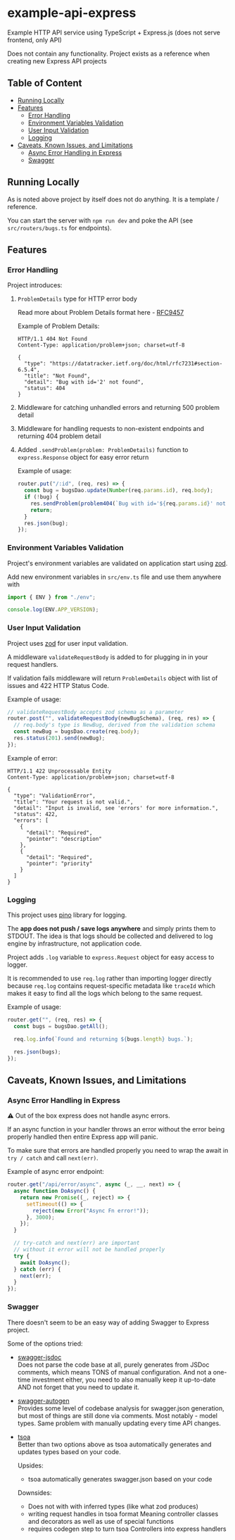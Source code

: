 # example-api-express

Example HTTP API service using TypeScript + Express.js (does not serve frontend, only API)

Does not contain any functionality. Project exists as a reference when creating new Express API projects

## Table of Content

- [Running Locally](#running-locally)
- [Features](#features)
  - [Error Handling](#error-handling)
  - [Environment Variables Validation](#environment-variables-validation)
  - [User Input Validation](#user-input-validation)
  - [Logging](#logging)
- [Caveats, Known Issues, and Limitations](#caveats-known-issues-and-limitations)
  - [Async Error Handling in Express](#async-error-handling-in-express)
  - [Swagger](#swagger)

## Running Locally

As is noted above project by itself does not do anything. It is a template / reference.

You can start the server with `npm run dev` and poke the API (see `src/routers/bugs.ts` for endpoints).

## Features

### Error Handling

Project introduces:

1. `ProblemDetails` type for HTTP error body

   Read more about Problem Details format here - [RFC9457](https://datatracker.ietf.org/doc/html/rfc9457)

   Example of Problem Details:

   ```
   HTTP/1.1 404 Not Found
   Content-Type: application/problem+json; charset=utf-8

   {
     "type": "https://datatracker.ietf.org/doc/html/rfc7231#section-6.5.4",
     "title": "Not Found",
     "detail": "Bug with id='2' not found",
     "status": 404
   }
   ```

2. Middleware for catching unhandled errors and returning 500 problem detail
3. Middleware for handling requests to non-existent endpoints and returning 404 problem detail
4. Added `.sendProblem(problem: ProblemDetails)` function to `express.Response` object for easy error return

   Example of usage:

   ```typescript
   router.put("/:id", (req, res) => {
     const bug = bugsDao.update(Number(req.params.id), req.body);
     if (!bug) {
       res.sendProblem(problem404(`Bug with id='${req.params.id}' not found`));
       return;
     }
     res.json(bug);
   });
   ```

### Environment Variables Validation

Project's environment variables are validated on application start using [zod](https://github.com/colinhacks/zod).

Add new environment variables in `src/env.ts` file and use them anywhere with

```typescript
import { ENV } from "./env";

console.log(ENV.APP_VERSION);
```

### User Input Validation

Project uses [zod](https://github.com/colinhacks/zod) for user input validation.

A middleware `validateRequestBody` is added to for plugging in in your request handlers.

If validation fails middleware will return `ProblemDetails` object with list of issues and 422 HTTP Status Code.

Example of usage:

```typescript
// validateRequestBody accepts zod schema as a parameter
router.post("", validateRequestBody(newBugSchema), (req, res) => {
  // req.body's type is NewBug, derived from the validation schema
  const newBug = bugsDao.create(req.body);
  res.status(201).send(newBug);
});
```

Example of error:

```
HTTP/1.1 422 Unprocessable Entity
Content-Type: application/problem+json; charset=utf-8

{
  "type": "ValidationError",
  "title": "Your request is not valid.",
  "detail": "Input is invalid, see 'errors' for more information.",
  "status": 422,
  "errors": [
    {
      "detail": "Required",
      "pointer": "description"
    },
    {
      "detail": "Required",
      "pointer": "priority"
    }
  ]
}
```

### Logging

This project uses [pino](https://github.com/pinojs/pino) library for logging.

The **app does not push / save logs anywhere** and simply prints them to STDOUT. The idea is that logs should be collected and delivered to log engine by infrastructure, not application code.

Project adds `.log` variable to `express.Request` object for easy access to logger.

It is recommended to use `req.log` rather than importing logger directly because `req.log` contains request-specific metadata like `traceId` which makes it easy to find all the logs which belong to the same request.

Example of usage:

```typescript
router.get("", (req, res) => {
  const bugs = bugsDao.getAll();

  req.log.info(`Found and returning ${bugs.length} bugs.`);

  res.json(bugs);
});
```

## Caveats, Known Issues, and Limitations

### Async Error Handling in Express

:warning: Out of the box express does not handle async errors.

If an async function in your handler throws an error without the error being properly handled then entire Express app will panic.

To make sure that errors are handled properly you need to wrap the await in `try / catch` and call `next(err)`.

Example of async error endpoint:

```typescript
router.get("/api/error/async", async (_, __, next) => {
  async function DoAsync() {
    return new Promise((_, reject) => {
      setTimeout(() => {
        reject(new Error("Async Fn error!"));
      }, 3000);
    });
  }

  // try-catch and next(err) are important
  // without it error will not be handled properly
  try {
    await DoAsync();
  } catch (err) {
    next(err);
  }
});
```

### Swagger

There doesn't seem to be an easy way of adding Swagger to Express project.

Some of the options tried:

- [swagger-jsdoc](https://github.com/Surnet/swagger-jsdoc)  
   Does not parse the code base at all, purely generates from JSDoc comments, which means TONS of manual configuration. And not a one-time investment either, you need to also manually keep it up-to-date AND not forget that you need to update it.
- [swagger-autogen](https://github.com/swagger-autogen/swagger-autogen)  
   Provides some level of codebase analysis for swagger.json generation, but most of things are still done via comments. Most notably - model types. Same problem with manually updating every time API changes.
- [tsoa](https://tsoa-community.github.io/docs/getting-started.html)  
   Better than two options above as tsoa automatically generates and updates types based on your code.

  Upsides:

  - tsoa automatically generates swagger.json based on your code

  Downsides:

  - Does not with with inferred types (like what zod produces)
  - writing request handles in tsoa format
    Meaning controller classes and decorators as well as use of special functions
  - requires codegen step to turn tsoa Controllers into express handlers
